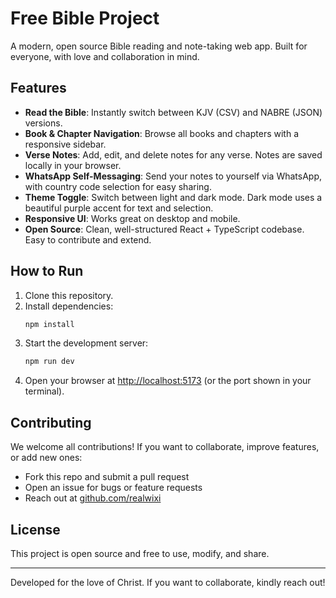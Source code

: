 # Free Bible Project

A modern, open source Bible reading and note-taking web app. Built for everyone, with love and collaboration in mind.

## Features

- **Read the Bible**: Instantly switch between KJV (CSV) and NABRE (JSON) versions.
- **Book & Chapter Navigation**: Browse all books and chapters with a responsive sidebar.
- **Verse Notes**: Add, edit, and delete notes for any verse. Notes are saved locally in your browser.
- **WhatsApp Self-Messaging**: Send your notes to yourself via WhatsApp, with country code selection for easy sharing.
- **Theme Toggle**: Switch between light and dark mode. Dark mode uses a beautiful purple accent for text and selection.
- **Responsive UI**: Works great on desktop and mobile.
- **Open Source**: Clean, well-structured React + TypeScript codebase. Easy to contribute and extend.

## How to Run

1. Clone this repository.
2. Install dependencies:
   ```sh
   npm install
   ```
3. Start the development server:
   ```sh
   npm run dev
   ```
4. Open your browser at [http://localhost:5173](http://localhost:5173) (or the port shown in your terminal).

## Contributing

We welcome all contributions! If you want to collaborate, improve features, or add new ones:
- Fork this repo and submit a pull request
- Open an issue for bugs or feature requests
- Reach out at [github.com/realwixi](https://github.com/realwixi)

## License

This project is open source and free to use, modify, and share.

---

Developed for the love of Christ. If you want to collaborate, kindly reach out!

